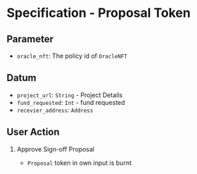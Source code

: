 # Specification - Proposal Token

## Parameter

- `oracle_nft`: The policy id of `OracleNFT`

## Datum

- `project_url`: `String` - Project Details
- `fund_requested`: `Int` - fund requested
- `recevier_address`: `Address`

## User Action

1. Approve Sign-off Proposal

   - `Proposal` token in own input is burnt
